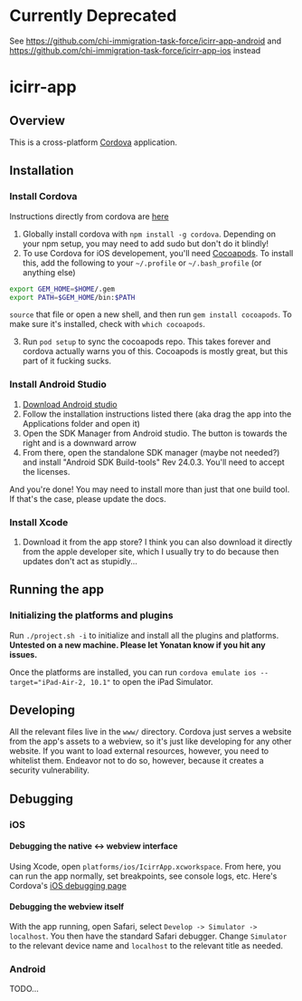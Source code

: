 # Currently Deprecated
See https://github.com/chi-immigration-task-force/icirr-app-android and https://github.com/chi-immigration-task-force/icirr-app-ios instead

# icirr-app

## Overview
This is a cross-platform [Cordova](https://cordova.apache.org/) application.

## Installation
### Install Cordova
Instructions directly from cordova are [here](https://cordova.apache.org/docs/en/latest/guide/cli/index.html)

1. Globally install cordova with `npm install -g cordova`. Depending on your npm setup, you may need to add sudo but don't do it blindly!
2. To use Cordova for iOS developement, you'll need [Cocoapods](https://guides.cocoapods.org/using/getting-started.html). To install this, add the following to your `~/.profile` or `~/.bash_profile` (or anything else)

  ```bash
  export GEM_HOME=$HOME/.gem
  export PATH=$GEM_HOME/bin:$PATH
  ```

  `source` that file or open a new shell, and then run `gem install cocoapods`.
  To make sure it's installed, check with `which cocoapods`.

3. Run `pod setup` to sync the cocoapods repo. This takes forever and cordova actually warns you of this. Cocoapods is mostly great, but this part of it fucking sucks.

### Install Android Studio
1. [Download Android studio](https://developer.android.com/studio/index.html)
2. Follow the installation instructions listed there (aka drag the app into the Applications folder and open it)
3. Open the SDK Manager from Android studio. The button is towards the right and is a downward arrow
4. From there, open the standalone SDK manager (maybe not needed?) and install "Android SDK Build-tools" Rev 24.0.3. You'll need to accept the licenses.

And you're done! You may need to install more than just that one build tool. If that's the case, please update the docs.

### Install Xcode
1. Download it from the app store? I think you can also download it directly from the apple developer site, which I usually try to do because then updates don't act as stupidly...

## Running the app
### Initializing the platforms and plugins
Run `./project.sh -i` to initialize and install all the plugins and platforms. **Untested on a new machine. Please let Yonatan know if you hit any issues.**

Once the platforms are installed, you can run `cordova emulate ios --target="iPad-Air-2, 10.1"` to open the iPad Simulator.

## Developing
All the relevant files live in the `www/` directory. Cordova just serves a website from the app's assets to a webview, so
it's just like developing for any other website. If you want to load external resources, however, you need to whitelist them.
Endeavor not to do so, however, because it creates a security vulnerability.

## Debugging
### iOS
#### Debugging the native <-> webview interface
Using Xcode, open `platforms/ios/IcirrApp.xcworkspace`. From here, you can run the app normally, set breakpoints, see console logs, etc. Here's Cordova's [iOS debugging page](https://cordova.apache.org/docs/en/latest/guide/platforms/ios/index.html#debugging)

#### Debugging the webview itself
With the app running, open Safari, select `Develop -> Simulator -> localhost`. You then have the standard Safari debugger. Change `Simulator` to the relevant device name and `localhost` to the relevant title as needed.

### Android
TODO...
